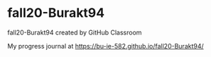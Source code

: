 # fall20-Burakt94
fall20-Burakt94 created by GitHub Classroom

My progress journal at https://bu-ie-582.github.io/fall20-Burakt94/
